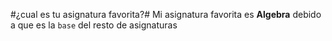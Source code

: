 #¿cual es tu asignatura favorita?#
Mi asignatura favorita es **Algebra** debido a que es la `base` del resto de asignaturas